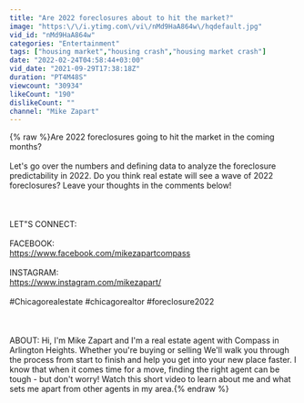 ```yaml
---
title: "Are 2022 foreclosures about to hit the market?"
image: "https:\/\/i.ytimg.com\/vi\/nMd9HaA864w\/hqdefault.jpg"
vid_id: "nMd9HaA864w"
categories: "Entertainment"
tags: ["housing market","housing crash","housing market crash"]
date: "2022-02-24T04:58:44+03:00"
vid_date: "2021-09-29T17:38:18Z"
duration: "PT4M48S"
viewcount: "30934"
likeCount: "190"
dislikeCount: ""
channel: "Mike Zapart"
---
```

{% raw %}Are 2022 foreclosures going to hit the market in the coming months?<br /><br />Let's go over the numbers and defining data to analyze the foreclosure predictability in 2022. Do you think real estate will see a wave of 2022 foreclosures? Leave your thoughts in the comments below!<br /><br /><br /><br />LET&quot;S CONNECT:<br /><br />FACEBOOK:<br /><a rel="nofollow" target="blank" href="https://www.facebook.com/mikezapartcompass">https://www.facebook.com/mikezapartcompass</a><br /><br />INSTAGRAM:<br /><a rel="nofollow" target="blank" href="https://www.instagram.com/mikezapart/">https://www.instagram.com/mikezapart/</a><br /><br />#Chicagorealestate #chicagorealtor #foreclosure2022<br /><br /><br /><br />ABOUT: Hi, I'm Mike Zapart and I'm a real estate agent with Compass in Arlington Heights.  Whether you're buying or selling We'll walk you through the process from start to finish and help you get into your new place faster. I know that when it comes time for a move, finding the right agent can be tough - but don't worry! Watch this short video to learn about me and what sets me apart from other agents in my area.{% endraw %}
